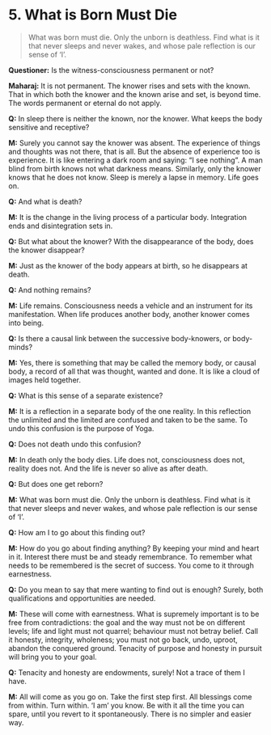 # 5. What is Born Must Die

>What was born must die. Only the unborn is deathless. Find what is it that never sleeps and never wakes, and whose pale reflection is our sense of ‘I’.

**Questioner:** Is the witness-consciousness permanent or not?

**Maharaj:** It is not permanent. The knower rises and sets with the known. That in which both the knower and the known arise and set, is beyond time. The words permanent or eternal do not apply.

**Q:** In sleep there is neither the known, nor the knower. What keeps the body sensitive and receptive?

**M:** Surely you cannot say the knower was absent. The experience of things and thoughts was not there, that is all. But the absence of experience too is experience. It is like entering a dark room and saying: “I see nothing”. A man blind from birth knows not what darkness means. Similarly, only the knower knows that he does not know. Sleep is merely a lapse in memory. Life goes on.

**Q:** And what is death?

**M:** It is the change in the living process of a particular body. Integration ends and disintegration sets in.

**Q:** But what about the knower? With the disappearance of the body, does the knower disappear?

**M:** Just as the knower of the body appears at birth, so he disappears at death.

**Q:** And nothing remains?

**M:** Life remains. Consciousness needs a vehicle and an instrument for its manifestation. When life produces another body, another knower comes into being.

**Q:** Is there a causal link between the successive body-knowers, or body-minds?

**M:** Yes, there is something that may be called the memory body, or causal body, a record of all that was thought, wanted and done. It is like a cloud of images held together.

**Q:** What is this sense of a separate existence?

**M:** It is a reflection in a separate body of the one reality. In this reflection the unlimited and the limited are confused and taken to be the same. To undo this confusion is the purpose of Yoga.

**Q:** Does not death undo this confusion?

**M:** In death only the body dies. Life does not, consciousness does not, reality does not. And the life is never so alive as after death.

**Q:** But does one get reborn?

**M:** What was born must die. Only the unborn is deathless. Find what is it that never sleeps and never wakes, and whose pale reflection is our sense of ‘I’.

**Q:** How am I to go about this finding out?

**M:** How do you go about finding anything? By keeping your mind and heart in it. Interest there must be and steady remembrance. To remember what needs to be remembered is the secret of success. You come to it through earnestness.

**Q:** Do you mean to say that mere wanting to find out is enough? Surely, both qualifications and opportunities are needed.

**M:** These will come with earnestness. What is supremely important is to be free from contradictions: the goal and the way must not be on different levels; life and light must not quarrel; behaviour must not betray belief. Call it honesty, integrity, wholeness; you must not go back, undo, uproot, abandon the conquered ground. Tenacity of purpose and honesty in pursuit will bring you to your goal.

**Q:** Tenacity and honesty are endowments, surely! Not a trace of them I have.

**M:** All will come as you go on. Take the first step first. All blessings come from within. Turn within. ‘I am’ you know. Be with it all the time you can spare, until you revert to it spontaneously. There is no simpler and easier way.
